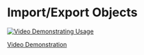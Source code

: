 
# Import/Export Objects

[![Video Demonstrating Usage](http://img.youtube.com/vi/PM_fvt-M-e8/0.jpg)](http://www.youtube.com/watch?v=PM_fvt-M-e8)

[Video Demonstration](http://www.youtube.com/watch?v=PM_fvt-M-e8)
